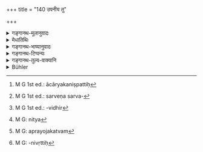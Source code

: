 +++
title = "140 उपनीय तु"

+++

<details><summary>गङ्गानथ-मूलानुवादः</summary>

The Brāhmana who, having initiated a pupil, teaches him the Veda along with the Ritualistic and esoteric treatises,—him they call, ‘Ācārya,’ ‘Preceptor’—(140)
</details>

<details><summary>मेधातिथिः</summary>

आचार्यादिशब्दानाम् एवार्थनिरूपणार्थम् इदम् आरभ्यते । सोपचारो हि लोके एषां प्रयोगः । न च शब्दार्थसंबन्धस्य स्मर्तृभिर् आचार्यपाणिनिप्रभृतिभिर् एतन् निरूपितम् । इयं चाचार्यपदार्थस्मृतिर् व्यवहारमूला, न वेदमूला, पाणिन्यादिस्मृतिवत् । न ह्य् अत्र किंचित् कर्तव्यम् उपदिश्यते । अस्य शब्दस्यायम् अर्थ इति सिद्धरूपो ऽयम् अर्थः, न साध्यरूपः ।

- **उपनीय** उपनयनं कृत्वा **यो वेदम् अध्यापयति** ग्राहयति स **आचार्यः** । ग्रहणं चात्राध्येत्रन्तरनिरपेक्षं वाक्यानुपूर्वीस्मरणम् । **कल्प**शब्दः सर्वाङ्गप्रदर्शनार्थः । **रहस्यम्** उपनिषदः । यद्य् अपि ते ऽपि वेदशब्देनैव गृहीतास् तथापि द्वितीयस् तेषां व्यपदेशो ऽस्ति, वेदान्ता इत्य् अन्तशब्दं समीपवचनं मन्यमानो नैते वेदा इति मन्येत तदाशङ्कानिवृत्त्यर्थं रहस्यग्रहणम् ।

- <u>अन्ये</u> तु **रहस्यं** वेदार्थं वर्णयन्ति । तेन न स्वरूपग्रहणमात्राद् आचार्यकनिष्पत्तिः,[^३८९] अपि तु तद्व्याख्यानसहितात् । तथा चाभिधानकोशे ऽभिहितम्- "विवृणोति च मन्त्रार्थान् आचार्यः सो ऽभिधीयते" (म्भ् १४. अप्प्। ४- २५२८) इति । मन्त्रग्रहणं वेदवाक्योपलक्षणार्थम् । 


[^३८९]:
     M G 1st ed.: ācāryakaniṣpattiḥ

- अस्मिंश् च व्याख्याने ऽर्थावबोधो ऽप्य् आचार्यकरणविधिप्रयुक्तः स्यान् न केवलं संपाठमात्रम् । ततश् च सर्वस्य सर्वः[^३९०] स्वाध्यायविधेर्[^३९१] अनुष्ठापकः स्यात् । अस्तु परप्रयुक्ते ऽप्य् अनुष्ठाने स्वाध्यायविधेर् ब्रह्मचारिणः स्वार्थसिद्धिः । यदा तर्हि काम्यत्वाद् आचार्यकरणविधेर् आचार्यो न प्रवर्तते, तदा स्वाध्यायविध्यर्थानुष्ठानं न प्राप्नोति । ततश् च नित्यः[^३९२] स्वाधायविधिः स्यात् । न च रहस्यशब्दो वेदार्थवचनतया प्रसिद्धः । तस्मात् पूर्वम् एव रहस्यग्रहणस्य प्रयोजनम् । प्राधान्याद् वा पृथग् उपादानम् । यत् तु "विवृणोति च मन्त्रार्थान्" इत्य् अस्मृतिर् एवैषा, मन्त्रशब्दस्योपलक्षणत्वे प्रमाणाभावात् । तस्मात् पाठाभिप्रायम् अस्य विधेः प्रयोजकत्वम्[^३९३] । अतो वेदस्वरूपग्रहणे माणवकस्य जाते आचार्यकरणविधिनिर्वृत्तिः[^३९४] ॥ २.१४० ॥


[^३९४]:
     M G: -nivṛttiḥ


[^३९३]:
     M G: aprayojakatvam


[^३९२]:
     M G: nitya


[^३९१]:
     M G 1st ed.: -vidhir


[^३९०]:
     M G 1st ed.: sarveṇa sarva-
</details>

<details><summary>गङ्गानथ-भाष्यानुवादः</summary>

The present section is taken up for determining the exact signification of ‘*Ācārya*’ (Preceptor) and other terms. As a matter of fact, people make use of these names on the basis of certain qualifications; and this particular matter has not been dealt with by Pāṇini and other writers on the subject of the meanings of words. What the present text says regarding the meaning of the titles is based, like the Smṛti of Pāṇini and others, upon usage, not upon the Veda; as it does not prescribe anything *to be done*; that such and such a word means such and such a thing is a *well-established fact*, not something *to be accomplished*.

‘*Having initiated*,’—*i.e*., having performed the Initiatory Rite,—‘*he who teaches*’—makes him get up—‘*the Veda*’—is the ‘preceptor.’ The ‘getting up’ of the Veda here meant consists in the remembering of the exact words of the text, independently of other learners.

‘*Kalpa*,’ ‘*Ritualistic Treatise*,’—stands here for all the Subsidiary Sciences.—‘*Esoteric Treatises*’ are the Upaniṣads. Though these latter also are inoluded under the name ‘Veda,’ yet the text has mentioned them separately by the name ‘Esoteric Treatises,’ with a view to remove the misconception that these are not Veda,—a misconception that might arise from the fact that they have a second name ‘*Vedānta*,’ where the term ‘*anta*’ denotes ‘proximity’ (only, not *identity*).

Others have explained the term ‘*rahasya*,’ ‘*Esoteric Treatises*,’ to mean ‘the meaning of the Vedic texts’; and by this explanation, the teaching of the verbal text only would not make one a ‘Teacher,’ it would be necessary ‘for him to explain the meaning also.’ To this effect we have the following declaration in the *Abhidhāna-Kośa*;—‘He who expounds the meanings of mantras is called the *Preceptor*”;—here the term ‘*mantra*’ stands for all Vedic passages.

In accordance with this explanation, the learning of the meaning also, and not the mere getting up of the Text, would be prompted by the injunction of ‘becoming a Preceptor so that for every man the injunction of Vedic study would come to be carried out by other persons.

“That may be so; but even when the Injunction of Vedic study is carried out by other persons, the purpose of the student becomes accomplished all the same.”

In that case then, since ‘becoming a Preceptor’ is a purely voluntary act, if the Teacher does not have recourse to the necessary activity, then the carying out of the injunction of Vedic study would remain unaccomplished; so that this injunction of Vedic study would no longer be compulsory.

Then again, as a matter of fact, the term ‘*rahasya*,’ ‘*esoteric treatise*,’ is not ordinarily known as denoting the ‘explanation of the meaning of Vedic texts.’

From all this it is clear that the purpose of adding the term ‘*rahasya*’ is as explained before.

Or, the separate mention of the ‘*Upaniṣads*,’ may be explained as indicating the importance of that part of the Veda.

As regards the declaration quoted above—‘he is called Preceptor who explains the meaning of mantras,’—this is not a *Smṛti* (and hence not authoritative). Nor is there any ground for taking the term ‘*mantra*’ as standing for *Vedic texts* in general.

For all these reasons it is dear that the purpose of the present Injunction lies in the reading of the mere Text. So that when the boy has accomplished the getting up of the words of the Veda, this also means that he has carried out the injunction of ‘becoming a Teacher.’—(140)
</details>

<details><summary>गङ्गानथ-टिप्पन्यः</summary>

‘*Rahasyam*’—‘The Upaniṣads, along with their explanations—(Medhātithi, Govindarāja, Kullūka, Nandana, and Rāghavānanda);—‘the esoteric explanations of the Vedas and the subsidiary sciences,—not the
*Upaniṣads*, these being included in the term ‘*Veda*’ (Nārāyaṇa).

This verse has supplied Prabhākara with his text on which to base the entire enquiry into the nature of Dharma. Kumārila has taken as his basic text the Vedic text ‘*svādhyāyo’dhyetavyaḥ*’ (), and has proceeded to explain that the ‘*Svādhyāya*,’ ‘Vedic Study,’ herein enjoined cannot be the mere reading up of the verbal text of the Veda, but also a due understanding of its meaning; and as this meaning could not be comprehended without careful investigation, it becomes necessary to undertake the investigation initiated by the Mīmāṃsā Śāstra,

The sentence ‘*svādhyāyo’dhyetavyaḥ*’ contains in reality the injunction of that Vedic recitation which is done daily, and not of the initial study and scrutiny of the sense etc. Hence Mādhava (in Parāśaramādhava, Ācāra, p. 1'40) has suggested that the basic text for Kumārila should have been that Vedic text which we assume on the basis of the Smṛti-rules relating to *Upanayana*.

Prabhākara does not accept Kumārila’s view. He argues that, according to the view of Kumārila, any and every man—twice-born or otherwise—would be entitled to Vedic study, only if he fulfils the condition of desiring to know *Dharma*. Prabhākara bases his enquiry into Dharma and Vedic study on the rule ‘*aṣṭavarṣam brāhmaṇam upanayīta*’, where the Ātmanepada standing in ‘*upanayīta*’ clearly implies that the *Upanayana*, Initiation of the Pupil, is meant to serve some purpose for the Initiator himself; this purpose is no other than the acquiring of the title of ‘Ācārya—how this title can be acquired is explained in the present text of Manu, according to which that man alone is to be called
*Ācārya*. who (*a*) initiates the pupil, and (*b*) teaches him the Veda
along with the Ritualistic and Esoteric Treatises. The motive-desire thus, for all this study and investigation is on the part of the teacher, and not on that of the pupil; it is the Teacher who desires to acquire for himself the title of Ācārya and as this cannot be done without *teaching*, the pupil comes in only as the person *to be taught*; and as the latter cannot be a pupil until he studies, this studying by the pupil is implied by the above texts. This explanation avoids the difficulty of a *non-dvija* undertaking. Vedic study; the prospective Teacher being a learned man, conversant with the law, would never admit a *non* - *dvija* pupil. Though the injunction of Vedic study is thus implied in the above-quoted texts, yet they do not supply the motive for the pupil; the Teacher’s desire for obtaining a title and honor cannot serve as a motive for the pupil; hence, it is explained, the motive purpose of the pupil lies in his desire to learn the meaning of the Veda; this is what leads him to proceed with the investigation into Dharma.

This view of Prabhākara has been combated, in its turn, by Mādhava (Parāśaramādhava-Ācāra, pp. 138-139), who argues that Teaching having been laid down as means of livelihood, it is clearly a *Kāmya-karma*—an act prompted by physical motives—and hence *anitya*, non-obligatory; as such it cannot be accepted as the sole prompter of the act of *Vedic Study*, which is *nitya*, obligatory; the latter must have an independent injunction for itself.

It is in connection with the above discussion in course of its presentation of Prabhākara’s view, that the present verse has been quoted in *Parāśaramādhava* (Ācāra, p. 137); and again on p. 304, where it is put forward as setting forth the definition of the ‘*Ācārya*’ as distinguished from the ‘*Upādhyāya*.’

The verse is quoted also in *Vīramitrodaya* (Saṃskāra, p. 477), as defining the ‘Ācārya’—where ‘*Kalpa*’ is explained as *a particular treatise which lays down, on the basis of clearly perceptible Vedic texts, the practical details of ritual*; and as including the other subsidiary sciences also;—and ‘*rahasya*’ as *Upaniṣads*,—these being mentioned separately (from the Veda) by reason of their importance;—and in *Saṃskāramayūkha* (p. 45) which explains ‘*rahasyam*’ as standing for the Upaniṣads.

It is quoted in *Madanapārijāta* (p. 30);—in *Aparārka* (p. 65), which adds that the term ‘*Kalpa*’ includes Grammar and the other subsidiary sciences, as also Mīmāṃsā and Nyāya,—the etymological meaning of the term being ‘that which *determines* (*kalpayati*) the meaning of the Veda;—and in *Smṛticandrikā* (Saṃskāra, p. 90) to the effect that the Ācārya is to teach not only the Veda, but the Upaniṣads, and the Ritualistic Manuals &c., also.
</details>

<details><summary>गङ्गानथ-तुल्य-वाक्यानि</summary>

*Gautama-Dharmasūtra*, 1.10-11.—‘The Upanayana is the second birth....
He from whom this is received is the *Ācārya*.’

*Āpastamba-Dharmasūtra*, 1.2.24-27.—‘He from whom one gathers (learns,
*ācinoti*) his duties is the Ācārya; he brings about the essence of
knowledge; this constitutes the *highest birth*.’

*Vaśiṣṭha-smṛti*, 3. 24.—‘He who having initiated him, teaches him the
entire Veda is the *Ācārya*.’

*Viṣṇu-smṛti*, 29.1.—‘He who having initiated the pupil and taught him
the observances, teaches him the Veda, should be known as the *Ācārya*.’

*Yājñavalkya-smṛti*, 1.34.—‘He who, after initiating, teaches the Veda
is called the *Ācārya*.’

*Tama* (Vīramitrodaya-Saṃskāra, p. 478).—‘He is called *Ācārya* who is
truthful in speech, steady, expert, kind to all beings, orthodox, devoted to the Veda and pure.’
</details>

<details><summary>Bühler</summary>

140	They call that Brahmana who initiates a pupil and teaches him the Veda together with the Kalpa and the Rahasyas, the teacher (akarya, of the latter).
</details>
